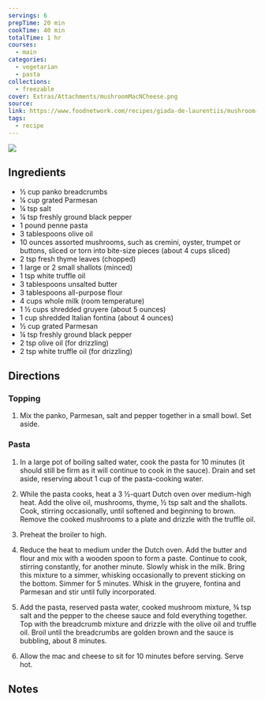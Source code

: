 ```yaml
---
servings: 6
prepTime: 20 min
cookTime: 40 min
totalTime: 1 hr
courses:
  - main
categories:
  - vegetarian
  - pasta
collections:
  - freezable
cover: Extras/Attachments/mushroomMacNCheese.png
source:
link: https://www.foodnetwork.com/recipes/giada-de-laurentiis/mushroom-mac-and-cheese-2330734
tags:
  - recipe
---
```


![](Extras/Attachments/mushroomMacNCheese.png)


## Ingredients

- ½ cup panko breadcrumbs
- ¼ cup grated Parmesan
- ¼ tsp salt
- ¼ tsp freshly ground black pepper
- 1 pound penne pasta
- 3 tablespoons olive oil
- 10 ounces assorted mushrooms, such as cremini, oyster, trumpet or buttons, sliced or torn into bite-size pieces (about 4 cups sliced)
- 2 tsp fresh thyme leaves (chopped)
- 1 large or 2 small shallots (minced)
- 1 tsp white truffle oil
- 3 tablespoons unsalted butter
- 3 tablespoons all-purpose flour
- 4 cups whole milk (room temperature)
- 1 ½ cups shredded gruyere (about 5 ounces)
- 1 cup shredded Italian fontina (about 4 ounces)
- ½ cup grated Parmesan
- ¼ tsp freshly ground black pepper
- 2 tsp olive oil (for drizzling)
- 2 tsp white truffle oil (for drizzling)


## Directions

### Topping

1. Mix the panko, Parmesan, salt and pepper together in a small bowl. Set aside.

### Pasta

1. In a large pot of boiling salted water, cook the pasta for 10 minutes (it should still be firm as it will continue to cook in the sauce). Drain and set aside, reserving about 1 cup of the pasta-cooking water.

2. While the pasta cooks, heat a 3 ½-quart Dutch oven over medium-high heat. Add the olive oil, mushrooms, thyme, ½ tsp salt and the shallots. Cook, stirring occasionally, until softened and beginning to brown. Remove the cooked mushrooms to a plate and drizzle with the truffle oil.

3. Preheat the broiler to high.

4. Reduce the heat to medium under the Dutch oven. Add the butter and flour and mix with a wooden spoon to form a paste. Continue to cook, stirring constantly, for another minute. Slowly whisk in the milk. Bring this mixture to a simmer, whisking occasionally to prevent sticking on the bottom. Simmer for 5 minutes. Whisk in the gruyere, fontina and Parmesan and stir until fully incorporated.

5. Add the pasta, reserved pasta water, cooked mushroom mixture, ¾ tsp salt and the pepper to the cheese sauce and fold everything together. Top with the breadcrumb mixture and drizzle with the olive oil and truffle oil. Broil until the breadcrumbs are golden brown and the sauce is bubbling, about 8 minutes.

6. Allow the mac and cheese to sit for 10 minutes before serving. Serve hot.


## Notes